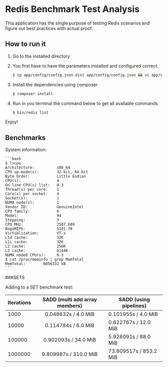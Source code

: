 Redis Benchmark Test Analysis
========

This application has the single purpose of testing Redis scenarios and figure out best practices with actual proof.

How to run it
---
1. Go to the installed directory
2. You first have to have the parameters installed and configured correct. 
    
    ```bash
    $ cp app/config/config.json.dist app/config/config.json && vi app/config/config.json
    ```
    
3. Install the dependencies using composer

    ```bash
    $ composer install
    ```

4. Run in you terminal the command below to get all available commands
    
    ```bash
    $ bin/redis list
    ```
    
Enjoy!

Benchmarks
---

System information:

    ```bash
    $ lscpu
    Architecture:          x86_64
    CPU op-mode(s):        32-bit, 64-bit
    Byte Order:            Little Endian
    CPU(s):                4
    On-line CPU(s) list:   0-3
    Thread(s) per core:    1
    Core(s) per socket:    4
    Socket(s):             1
    NUMA node(s):          1
    Vendor ID:             GenuineIntel
    CPU family:            6
    Model:                 94
    Stepping:              3
    CPU MHz:               2587.609
    BogoMIPS:              5181.70
    Virtualization:        VT-x
    L1d cache:             32K
    L1i cache:             32K
    L2 cache:              256K
    L3 cache:              6144K
    NUMA node0 CPU(s):     0-3
    $ cat /proc/meminfo | grep MemTotal
    MemTotal:        8056332 kB
    ```


###SETS

Adding to a SET benchmark test:

| Iterations 	| SADD (multi add array members) 	| SADD (using pipelines)  	|
|------------	|:------------------------------:	|-------------------------	|
| 1000       	|       0.048632s / 4.0 MiB      	|   0.101955s / 4.0 MiB   	|
| 10000      	|       0.114784s / 6.0 MiB      	|   0.622767s / 12.0 MiB  	|
| 100000     	|      0.902093s / 34.0 MiB      	|   5.926091s / 88.0 MiB  	|
| 1000000    	|      9.809987s / 310.0 MiB     	|  73.809517s / 853.2 MiB 	|